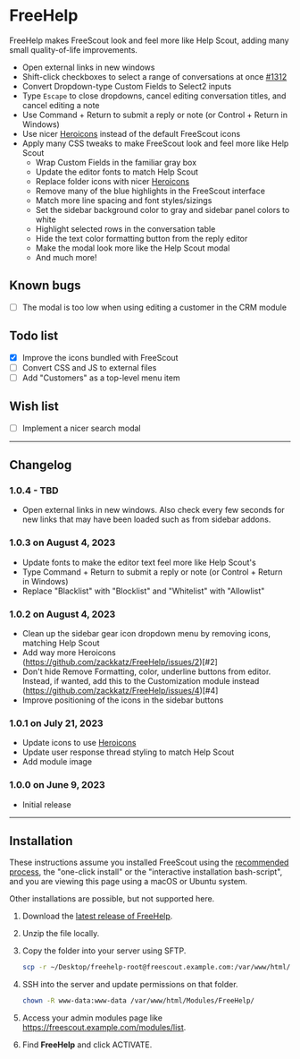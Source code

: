 # FreeHelp

FreeHelp makes FreeScout look and feel more like Help Scout, adding many small quality-of-life improvements.

- Open external links in new windows
- Shift-click checkboxes to select a range of conversations at once [#1312](https://github.com/freescout-helpdesk/freescout/issues/1312)
- Convert Dropdown-type Custom Fields to Select2 inputs
- Type `Escape` to close dropdowns, cancel editing conversation titles, and cancel editing a note
- Use Command + Return to submit a reply or note (or Control + Return in Windows)
- Use nicer [Heroicons](https://heroicons.com) instead of the default FreeScout icons
- Apply many CSS tweaks to make FreeScout look and feel more like Help Scout
  - Wrap Custom Fields in the familiar gray box
  - Update the editor fonts to match Help Scout
  - Replace folder icons with nicer [Heroicons](https://heroicons.com)
  - Remove many of the blue highlights in the FreeScout interface
  - Match more line spacing and font styles/sizings
  - Set the sidebar background color to gray and sidebar panel colors to white
  - Highlight selected rows in the conversation table
  - Hide the text color formatting button from the reply editor
  - Make the modal look more like the Help Scout modal
  - And much more!

## Known bugs

- [ ] The modal is too low when using editing a customer in the CRM module

## Todo list

- [x] Improve the icons bundled with FreeScout
- [ ] Convert CSS and JS to external files
- [ ] Add "Customers" as a top-level menu item

## Wish list

- [ ] Implement a nicer search modal

--------------------

## Changelog

### 1.0.4 - TBD

- Open external links in new windows. Also check every few seconds for new links that may have been loaded such as from sidebar addons.

### 1.0.3 on August 4, 2023

- Update fonts to make the editor text feel more like Help Scout's
- Type Command + Return to submit a reply or note (or Control + Return in Windows)
- Replace "Blacklist" with "Blocklist" and "Whitelist" with "Allowlist"

### 1.0.2 on August 4, 2023

- Clean up the sidebar gear icon dropdown menu by removing icons, matching Help Scout
- Add way more Heroicons (https://github.com/zackkatz/FreeHelp/issues/2)[#2]
- Don't hide Remove Formatting, color, underline buttons from editor. Instead, if wanted, add this to the Customization module instead (https://github.com/zackkatz/FreeHelp/issues/4)[#4]
- Improve positioning of the icons in the sidebar buttons

### 1.0.1 on July 21, 2023

- Update icons to use [Heroicons](https://heroicons.com)
- Update user response thread styling to match Help Scout
- Add module image

### 1.0.0 on June 9, 2023

- Initial release

--------------------

## Installation

These instructions assume you installed FreeScout using the [recommended process](https://github.com/freescout-helpdesk/freescout/wiki/Installation-Guide), the "one-click install" or the "interactive installation bash-script", and you are viewing this page using a macOS or Ubuntu system.

Other installations are possible, but not supported here.

1. Download the [latest release of FreeHelp](https://github.com/zackkatz/FreeHelp/releases).

2. Unzip the file locally.

3. Copy the folder into your server using SFTP.

   ```sh
   scp -r ~/Desktop/freehelp-root@freescout.example.com:/var/www/html/Modules/FreeHelp/
   ```

4. SSH into the server and update permissions on that folder.

   ```sh
   chown -R www-data:www-data /var/www/html/Modules/FreeHelp/
   ```

5. Access your admin modules page like https://freescout.example.com/modules/list.

6. Find **FreeHelp** and click ACTIVATE.
